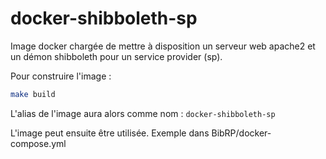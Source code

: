 # docker-shibboleth-sp

Image docker chargée de mettre à disposition un serveur web apache2 et un démon shibboleth pour un service provider (sp).

Pour construire l'image :
```bash
make build
```

L'alias de l'image aura alors comme nom : ``docker-shibboleth-sp``

L'image peut ensuite être utilisée. Exemple dans BibRP/docker-compose.yml